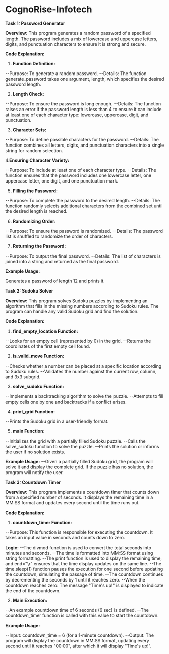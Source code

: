# CognoRise-Infotech

**Task 1: Password Generator**

**Overview:**
This program generates a random password of a specified length. The password includes a mix of lowercase and uppercase letters, digits, and punctuation characters to ensure it is strong and secure.

**Code Explanation:**

1. **Function Definition:**

--Purpose: To generate a random password.
--Details:
           The function generate_password takes one argument, length, which specifies the desired password length.

2. **Length Check:**

--Purpose: To ensure the password is long enough.
--Details:
          The function raises an error if the password length is less than 4 to ensure it can include at least one of each character type: lowercase, uppercase, digit, and punctuation.

3. **Character Sets:**
   
--Purpose: To define possible characters for the password.
--Details:
          The function combines all letters, digits, and punctuation characters into a single string for random selection.

4.**Ensuring Character Variety:**

--Purpose: To include at least one of each character type.
--Details:
           The function ensures that the password includes one lowercase letter, one uppercase letter, one digit, and one punctuation mark.

5. **Filling the Password:**

--Purpose: To complete the password to the desired length.
--Details:
          The function randomly selects additional characters from the combined set until the desired length is reached.

6. **Randomizing Order:**

--Purpose: To ensure the password is randomized.
--Details:
           The password list is shuffled to randomize the order of characters.

7. **Returning the Password:**

--Purpose: To output the final password.
--Details:
          The list of characters is joined into a string and returned as the final password.

**Example Usage:**

Generates a password of length 12 and prints it.



**Task 2: Sudoku Solver**

**Overview:**
This program solves Sudoku puzzles by implementing an algorithm that fills in the missing numbers according to Sudoku rules. The program can handle any valid Sudoku grid and find the solution.

**Code Explanation:**

1. **find_empty_location Function:**

--Looks for an empty cell (represented by 0) in the grid.
--Returns the coordinates of the first empty cell found.

2. **is_valid_move Function:**

--Checks whether a number can be placed at a specific location according to Sudoku rules.
--Validates the number against the current row, column, and 3x3 subgrid.

3. **solve_sudoku Function:**

--Implements a backtracking algorithm to solve the puzzle.
--Attempts to fill empty cells one by one and backtracks if a conflict arises.

4. **print_grid Function:**

--Prints the Sudoku grid in a user-friendly format.

5. **main Function:**

--Initializes the grid with a partially filled Sudoku puzzle.
--Calls the solve_sudoku function to solve the puzzle.
--Prints the solution or informs the user if no solution exists.

**Example Usage:**
--Given a partially filled Sudoku grid, the program will solve it and display the complete grid. If the puzzle has no solution, the program will notify the user.



**Task 3: Countdown Timer**

**Overview:**
This program implements a countdown timer that counts down from a specified number of seconds. It displays the remaining time in a MM:SS format and updates every second until the time runs out.

**Code Explanation:**

1. **countdown_timer Function:**

--Purpose: This function is responsible for executing the countdown. It takes an input value in seconds and counts down to zero.

**Logic:**
--The divmod function is used to convert the total seconds into minutes and seconds.
--The time is formatted into MM:SS format using string formatting.
--The print function is used to display the remaining time, and end="\r" ensures that the time display updates on the same line.
--The time.sleep(1) function pauses the execution for one second before updating the countdown, simulating the passage of time.
--The countdown continues by decrementing the seconds by 1 until it reaches zero.
--When the countdown reaches zero: The message "Time's up!" is displayed to indicate the end of the countdown.

2. **Main Execution:**
   
--An example countdown time of 6 seconds (6 sec) is defined.
--The countdown_timer function is called with this value to start the countdown.

**Example Usage:**

--Input: countdown_time = 6 (for a 1-minute countdown).
--Output: The program will display the countdown in MM:SS format, updating every second until it reaches "00:00", after which it will display "Time's up!".
